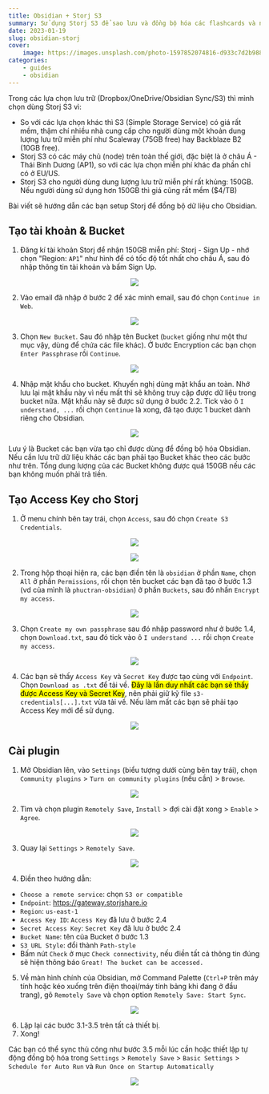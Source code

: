 ```yaml
---
title: Obsidian + Storj S3
summary: Sử dụng Storj S3 để sao lưu và đồng bộ hóa các flashcards và notes của bạn trong Obsidian.
date: 2023-01-19
slug: obsidian-storj
cover:
    image: https://images.unsplash.com/photo-1597852074816-d933c7d2b988?crop=entropy&cs=tinysrgb&fit=max&fm=jpg&ixid=MnwxMTc3M3wwfDF8c2VhcmNofDF8fGhhcmQlMjBkaXNrfGVufDB8fHx8MTY3Mzk5NTIwNg&ixlib=rb-4.0.3&q=80&w=2000
categories:
    - guides
    - obsidian
---
```


Trong các lựa chọn lưu trữ (Dropbox/OneDrive/Obsidian Sync/S3) thì mình chọn dùng Storj S3 vì:

- So với các lựa chọn khác thì S3 (Simple Storage Service) có giá rất mềm, thậm chí nhiều nhà cung cấp cho người dùng một khoản dung lượng lưu trữ miễn phí như Scaleway (75GB free) hay Backblaze B2 (10GB free).
- Storj S3 có các máy chủ (node) trên toàn thế giới, đặc biệt là ở châu Á - Thái Bình Dương (AP1), so với các lựa chọn miễn phí khác đa phần chỉ có ở EU/US.
- Storj S3 cho người dùng dung lượng lưu trữ miễn phí rất khủng: 150GB. Nếu người dùng sử dụng hơn 150GB thì giá cũng rất mềm ($4/TB)

Bài viết sẽ hướng dẫn các bạn setup Storj để đồng bộ dữ liệu cho Obsidian.

## Tạo tài khoản & Bucket

1. Đăng kí tài khoản Storj để nhận 150GB miễn phí: Storj - Sign Up - nhớ chọn "Region: `AP1`" như hình để có tốc độ tốt nhất cho châu Á, sau đó nhập thông tin tài khoản và bấm Sign Up.

<p align=center><img src="https://cdn.phuctran.cloud/storj-region.png"></p>

2. Vào email đã nhập ở bước 2 để xác minh email, sau đó chọn `Continue in Web`.

<p align=center><img src="https://cdn.phuctran.cloud/storj-new-project.png"></p>

3. Chọn `New Bucket`. Sau đó nhập tên Bucket (`bucket` giống như một thư mục vậy, dùng để chứa các file khác). Ở bước Encryption các bạn chọn `Enter Passphrase` rồi `Continue`.

<p align=center><img src="https://cdn.phuctran.cloud/storj-encryption.png"></p>

4. Nhập mật khẩu cho bucket. Khuyến nghị dùng mật khẩu an toàn. Nhớ lưu lại mật khẩu này vì nếu mất thì sẽ không truy cập được dữ liệu trong bucket nữa. Mật khẩu này sẽ được sử dụng ở bước 2.2. Tick vào ô `I understand, ...` rồi chọn `Continue` là xong, đã tạo được 1 bucket dành riêng cho Obsidian.

<p align=center><img src="https://cdn.phuctran.cloud/storj-passphrase.png"></p>

Lưu ý là Bucket các bạn vừa tạo chỉ được dùng để đồng bộ hóa Obsidian. Nếu cần lưu trữ dữ liệu khác các bạn phải tạo Bucket khác theo các bước như trên. Tổng dung lượng của các Bucket không được quá 150GB nếu các bạn không muốn phải trả tiền.

## Tạo Access Key cho Storj

1. Ở menu chính bên tay trái, chọn `Access`, sau đó chọn `Create S3 Credentials`.

<p align=center><img src="https://cdn.phuctran.cloud/storj-access.png"></p>

<p align=center><img src="https://cdn.phuctran.cloud/storj-create-credentials.png"></p>

2. Trong hộp thoại hiện ra, các bạn điền tên là `obsidian` ở phần `Name`, chọn `All` ở phần `Permissions`, rồi chọn tên bucket các bạn đã tạo ở bước 1.3 (vd của mình là `phuctran-obsidian`) ở phần `Buckets`, sau đó nhấn `Encrypt my access`. 

<p align=center><img src="https://cdn.phuctran.cloud/storj-create-access.png"></p>

3. Chọn `Create my own passphrase` sau đó nhập password như ở bước 1.4, chọn `Download.txt`, sau đó tick vào ô `I understand ...` rồi chọn `Create my access`.

<p align=center><img src="https://cdn.phuctran.cloud/storj-encryption-key.png"></p>

4. Các bạn sẽ thấy `Access Key` và `Secret Key` được tạo cùng với `Endpoint`. Chọn `Download as .txt` để tải về. <mark>Đây là lần duy nhất các bạn sẽ thấy được Access Key và Secret Key</mark>, nên phải giữ kỹ file `s3-credentials[...].txt` vừa tải về. Nếu làm mất các bạn sẽ phải tạo Access Key mới để sử dụng.

<p align=center><img src="https://cdn.phuctran.cloud/storj-keys.png"></p>

## Cài plugin

1. Mở Obsidian lên, vào `Settings` (biểu tượng dưới cùng bên tay trái), chọn `Community plugins` > `Turn on community plugins` (nếu cần) > `Browse`.

<p align=center><img src="https://cdn.phuctran.cloud/obsidian-community.png"></p>

2. Tìm và chọn plugin `Remotely Save`, `Install` > đợi cài đặt xong > `Enable` > `Agree`.

<p align=center><img src="https://cdn.phuctran.cloud/obsidian-remotely-save.png"></p>

3. Quay lại `Settings` > `Remotely Save`.

<p align=center><img src="https://cdn.phuctran.cloud/remotely-save-settings.png"></p>

4. Điền theo hướng dẫn:
- `Choose a remote service`: chọn `S3 or compatible`
- `Endpoint`: https://gateway.storjshare.io
- `Region`: `us-east-1`
- `Access Key ID`: `Access Key` đã lưu ở bước 2.4
- `Secret Access Key`: `Secret Key` đã lưu ở bước 2.4
- `Bucket Name`: tên của Bucket ở bước 1.3
- `S3 URL Style`: đổi thành `Path-style`
- Bấm nút `Check` ở mục `Check connectivity`, nếu điền tất cả thông tin đúng sẽ hiện thông báo `Great! The bucket can be accessed.`

5. Về màn hình chính của Obsidian, mở Command Palette (`Ctrl+P` trên máy tính hoặc kéo xuống trên điện thoại/máy tính bảng khi đang ở đầu trang), gõ `Remotely Save` và chọn option `Remotely Save: Start Sync`.

<p align=center><img src="https://cdn.phuctran.cloud/remotely-save-command.png"></p>

6. Lặp lại các bước 3.1-3.5 trên tất cả thiết bị.
7. Xong!

Các bạn có thể sync thủ công như bước 3.5 mỗi lúc cần hoặc thiết lập tự động đồng bộ hóa trong `Settings` > `Remotely Save` > `Basic Settings` > `Schedule for Auto Run` và `Run Once on Startup Automatically`

<p align=center><img src="https://cdn.phuctran.cloud/remotely-save-autorun.png"></p>
